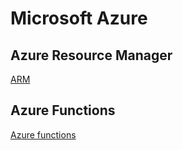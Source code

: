 # Microsoft Azure

## Azure Resource Manager
[ARM](Azure-Resource-Manager)

## Azure Functions
[Azure functions](Azure-Functions)  
